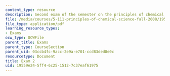 ```yaml
---
content_type: resource
description: Second exam of the semester on the principles of chemical science.
file: /media/courses/5-111-principles-of-chemical-science-fall-2008/19559e245ff46c2515127c37eaf61975_Exam2_FA08.pdf
file_type: application/pdf
learning_resource_types:
- Exams
ocw_type: OCWFile
parent_title: Exams
parent_type: CourseSection
parent_uid: 03ccb4fc-9acc-2e9a-e701-ccd83ded8e0c
resourcetype: Document
title: Exam 2
uid: 19559e24-5ff4-6c25-1512-7c37eaf61975
---
```

